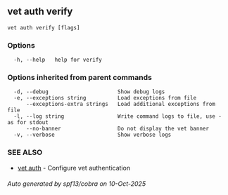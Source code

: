 ## vet auth verify



```
vet auth verify [flags]
```

### Options

```
  -h, --help   help for verify
```

### Options inherited from parent commands

```
  -d, --debug                      Show debug logs
  -e, --exceptions string          Load exceptions from file
      --exceptions-extra strings   Load additional exceptions from file
  -l, --log string                 Write command logs to file, use - as for stdout
      --no-banner                  Do not display the vet banner
  -v, --verbose                    Show verbose logs
```

### SEE ALSO

* [vet auth](vet_auth.md)	 - Configure vet authentication

###### Auto generated by spf13/cobra on 10-Oct-2025
